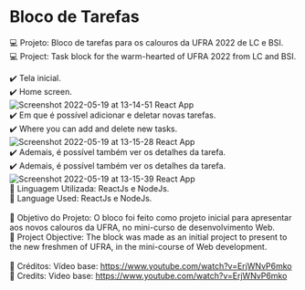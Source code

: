 # Bloco de Tarefas
:computer: Projeto: Bloco de tarefas para os calouros da UFRA 2022 de LC e BSI.<br>
:computer: Project: Task block for the warm-hearted of UFRA 2022 from LC and BSI.


:heavy_check_mark: Tela inicial.
<br>
:heavy_check_mark: Home screen.
<br>
![Screenshot 2022-05-19 at 13-14-51 React App](https://user-images.githubusercontent.com/50150158/169348812-b3d024e1-c874-4f67-a9e4-2a40a52b4a6f.png)
<br>
:heavy_check_mark: Em que é possível adicionar e deletar novas tarefas.<br>
:heavy_check_mark: Where you can add and delete new tasks.
<br>
![Screenshot 2022-05-19 at 13-15-28 React App](https://user-images.githubusercontent.com/50150158/169348886-454fd12b-811b-4b44-a7cf-e67e90ff5f52.png)
<br>
:heavy_check_mark: Ademais, é possível também ver os detalhes da tarefa. <br>
:heavy_check_mark: Ademais, é possível também ver os detalhes da tarefa. 
<br>
![Screenshot 2022-05-19 at 13-15-39 React App](https://user-images.githubusercontent.com/50150158/169348980-c0980463-52b3-4cf2-9df1-e313a65779c7.png)
<br>
:paperclip: Linguagem Utilizada: ReactJs e NodeJs. <br>
:paperclip: Language Used: ReactJs e NodeJs. <br>
<br>
:dart: Objetivo do Projeto: O bloco foi feito como projeto inicial para apresentar aos novos calouros da UFRA, no mini-curso de desenvolvimento Web. <br>
:dart: Project Objective: The block was made as an initial project to present to the new freshmen of UFRA, in the mini-course of Web development. <br>
<br>
:pushpin: Créditos: Vídeo base: https://www.youtube.com/watch?v=ErjWNvP6mko<br>
:pushpin: Credits: Video base: https://www.youtube.com/watch?v=ErjWNvP6mko
